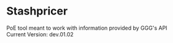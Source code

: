 # Stashpricer
PoE tool meant to work with information provided by GGG's API  
Current Version: dev.01.02

